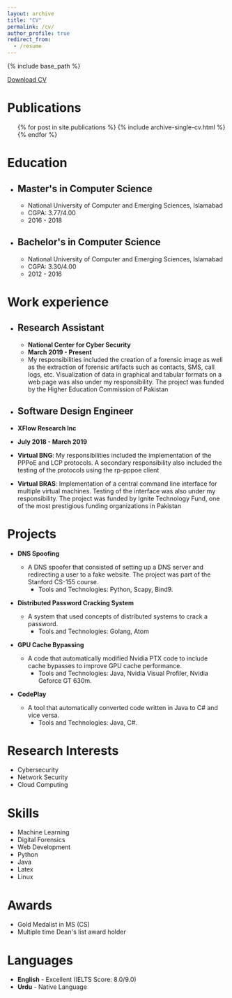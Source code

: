 ```yaml
---
layout: archive
title: "CV"
permalink: /cv/
author_profile: true
redirect_from:
  - /resume
---
```


{% include base_path %}

<a href="https://github.com/AsimIkram1/asimikram1.github.io/tree/master/files/Asim_Ikram_CV.pdf" download>Download CV</a>

Publications
======
  <ul>{% for post in site.publications %}
    {% include archive-single-cv.html %}
  {% endfor %}</ul>

Education
======
* ## Master's in Computer Science
  * National University of Computer and Emerging Sciences, Islamabad
  * CGPA: 3.77/4.00
  * 2016 - 2018
* ## Bachelor's in Computer Science
  * National University of Computer and Emerging Sciences, Islamabad
  * CGPA: 3.30/4.00
  * 2012 - 2016

Work experience
======
* ## Research Assistant
  * **National Center for Cyber Security**
  * **March 2019 - Present**
  * My responsibilities included the creation of a forensic image as well as the extraction of forensic artifacts such as contacts, SMS, call logs, etc. Visualization of data in graphical and tabular formats on a web page was also under my responsibility. The project was funded by the Higher Education Commission of Pakistan

*  ## Software Design Engineer
  * **XFlow Research Inc**
  * **July 2018 - March 2019**
  * **Virtual BNG**: My responsibilities included the implementation of the PPPoE and LCP protocols. A secondary responsibility also included the testing of the protocols using the rp-pppoe client
  * **Virtual BRAS**: Implementation of a central command line interface for multiple virtual machines. Testing of the interface was also under my responsibility. The project was funded by Ignite Technology Fund, one of the most prestigious funding organizations in Pakistan
  
Projects
======
* **DNS Spoofing**
  * A DNS spoofer that consisted of setting up a DNS server and redirecting a user to a fake website. The project was part of the Stanford CS-155 course.
    * Tools and Technologies: Python, Scapy, Bind9.

* **Distributed Password Cracking System**
  * A system that used concepts of distributed systems to crack a password.
    * Tools and Technologies: Golang, Atom

* **GPU Cache Bypassing**
  * A code that automatically modified Nvidia PTX code to include cache bypasses to improve GPU cache performance.
    * Tools and Technologies: Java, Nvidia Visual Profiler, Nvidia Geforce GT 630m.

* **CodePlay**
  * A tool that automatically converted code written in Java to C# and vice versa.
    * Tools and Technologies: Java, C#.

Research Interests
======
* Cybersecurity
* Network Security
* Cloud Computing

Skills
======
* Machine Learning
* Digital Forensics
* Web Development
* Python
* Java
* Latex
* Linux

Awards
======
* Gold Medalist in MS (CS)
* Multiple time Dean's list award holder

Languages
======
* **English** - Excellent (IELTS Score: 8.0/9.0)
* **Urdu** - Native Language
